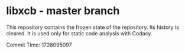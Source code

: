 # libxcb - master branch

This repository contains the frozen state of the repository.
Its history is cleared. It is used only for static code
analysis with Codacy.

Commit Time: 1728095097